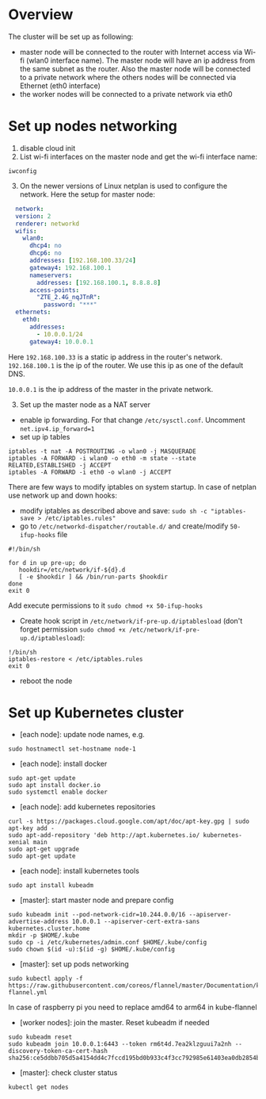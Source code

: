 # Overview
The cluster will be set up as following:
* master node will be connected to the router with Internet access via Wi-fi (wlan0 interface name).
The master node will have an ip address from the same subnet as the router.
Also the master node will be connected to a private network where the others nodes will be connected via Ethernet (eth0 interface) 
* the worker nodes will be connected to a private network via eth0

# Set up nodes networking
1. disable cloud init
2. List wi-fi interfaces on the master node and get the wi-fi interface name:
```
iwconfig
```
3. On the newer versions of Linux netplan is used to configure the network.
Here the setup for master node:
```yaml
  network:
  version: 2
  renderer: networkd
  wifis:
    wlan0:
      dhcp4: no
      dhcp6: no
      addresses: [192.168.100.33/24]
      gateway4: 192.168.100.1
      nameservers:
        addresses: [192.168.100.1, 8.8.8.8]
      access-points:
        "ZTE_2.4G_nqJTnR":
          password: "***"
  ethernets:
    eth0:
      addresses:
        - 10.0.0.1/24
      gateway4: 10.0.0.1
```
Here ``192.168.100.33`` is a static ip address in the router's network. 
``192.168.100.1`` is the ip of the router. We use this ip as one of the default DNS.

``10.0.0.1`` is the ip address of the master in the private network.

3. Set up the master node as a NAT server
- enable ip forwarding. For that change ``/etc/sysctl.conf``. Uncomment  ``net.ipv4.ip_forward=1``
- set up ip tables
```
iptables -t nat -A POSTROUTING -o wlan0 -j MASQUERADE
iptables -A FORWARD -i wlan0 -o eth0 -m state --state RELATED,ESTABLISHED -j ACCEPT
iptables -A FORWARD -i eth0 -o wlan0 -j ACCEPT
```
There are few ways to modify iptables on system startup. In case of netplan use network up and down hooks:
 - modify iptables as described above and save:
 ``sudo sh -c "iptables-save > /etc/iptables.rules"``
 - go to ``/etc/networkd-dispatcher/routable.d/`` and create/modify ``50-ifup-hooks`` file
 ```
#!/bin/sh

for d in up pre-up; do
    hookdir=/etc/network/if-${d}.d
    [ -e $hookdir ] && /bin/run-parts $hookdir
done
exit 0
```
Add execute permissions to it ``sudo chmod +x 50-ifup-hooks``
- Create hook script in ``/etc/network/if-pre-up.d/iptablesload`` (don't forget permission ``sudo chmod +x /etc/network/if-pre-up.d/iptablesload``):
```
!/bin/sh
iptables-restore < /etc/iptables.rules
exit 0
```
- reboot the node

# Set up Kubernetes cluster
- [each node]: update node names, e.g.
```commandline
sudo hostnamectl set-hostname node-1
```
- [each node]: install docker
```commandline
sudo apt-get update
sudo apt install docker.io
sudo systemctl enable docker
```
- [each node]: add kubernetes repositories
```commandline
curl -s https://packages.cloud.google.com/apt/doc/apt-key.gpg | sudo apt-key add -
sudo apt-add-repository 'deb http://apt.kubernetes.io/ kubernetes-xenial main
sudo apt-get upgrade
sudo apt-get update
```
- [each node]: install kubernetes tools
```commandline
sudo apt install kubeadm
```
- [master]: start master node and prepare config
```commandline
sudo kubeadm init --pod-network-cidr=10.244.0.0/16 --apiserver-advertise-address 10.0.0.1 --apiserver-cert-extra-sans kubernetes.cluster.home
mkdir -p $HOME/.kube
sudo cp -i /etc/kubernetes/admin.conf $HOME/.kube/config
sudo chown $(id -u):$(id -g) $HOME/.kube/config
```
- [master]: set up pods networking
```commandline
sudo kubectl apply -f https://raw.githubusercontent.com/coreos/flannel/master/Documentation/kube-flannel.yml
```
In case of raspberry pi you need to replace amd64 to arm64 in kube-flannel
- [worker nodes]: join the master. Reset kubeadm if needed
```commandline
sudo kubeadm reset
sudo kubeadm join 10.0.0.1:6443 --token rm6t4d.7ea2klzguui7a2nh --discovery-token-ca-cert-hash sha256:ce5ddbb705d5a4154dd4c7fccd195bd0b933c4f3cc792985e61403ea0db2854b
```
- [master]: check cluster status
```commandline
kubectl get nodes
```